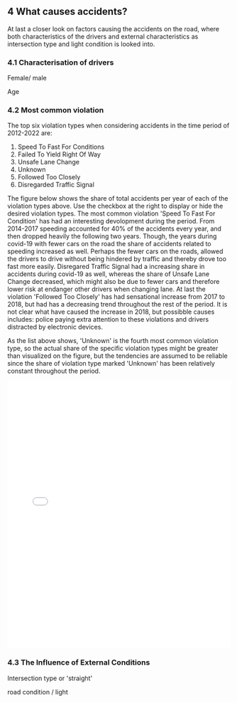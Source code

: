 ## 4 What causes accidents?
At last a closer look on factors causing the accidents on the road, where both characteristics of the drivers and external characteristics as intersection type and light condition is looked into. 

### 4.1 Characterisation of drivers

Female/ male

Age

### 4.2 Most common violation

The top six violation types when considering accidents in the time period of 2012-2022 are:
1. Speed To Fast For Conditions
2. Failed To Yield Right Of Way
3. Unsafe Lane Change
4. Unknown
5. Followed Too Closely
6. Disregarded Traffic Signal

The figure below shows the share of total accidents per year of each of the violation types above. Use the checkbox at the right to display or hide the desired violation types. The most common violation 'Speed To Fast For Condition' has had an interesting devolopment during the period. From 2014-2017 speeding accounted for 40% of the accidents every year, and then dropped heavily the following two years. Though, the years during covid-19 with fewer cars on the road the share of accidents related to speeding increased as well. Perhaps the fewer cars on the roads, allowed the drivers to drive without being hindered by traffic and thereby drove too fast more easily. Disregared Traffic Signal had a increasing share in accidents during covid-19 as well, whereas the share of Unsafe Lane Change decreased, which might also be due to fewer cars and therefore lower risk at endanger other drivers when changing lane. At last the violation 'Followed Too Closely' has had sensational increase from 2017 to 2018, but had has a decreasing trend throughout the rest of the period. It is not clear what have caused the increase in 2018, but possibble causes includes: police paying extra attention to these violations and drivers distracted by electronic devices.

As the list above shows, 'Unknown' is the fourth most common violation type, so the actual share of the specific violation types might be greater than visualized on the figure, but the tendencies are assumed to be reliable since the share of violation type marked 'Unknown' has been relatively constant throughout the period.

<iframe src="contents/ViolationType_interactive.html"
    sandbox="allow-same-origin allow-scripts"
    width="100%"
    height="600"
    scrolling="no"
    seamless="seamless"
    frameborder="0">
</iframe>

### 4.3 The Influence of External Conditions
Intersection type or 'straight'

road condition / light